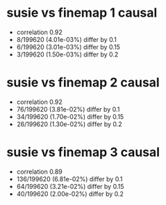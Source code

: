 # susie vs finemap  1 causal

- correlation 0.92
- 8/199620 (4.01e-03%) differ by 0.1
- 6/199620 (3.01e-03%) differ by 0.15
- 3/199620 (1.50e-03%) differ by 0.2


# susie vs finemap  2 causal

- correlation 0.92
- 76/199620 (3.81e-02%) differ by 0.1
- 34/199620 (1.70e-02%) differ by 0.15
- 26/199620 (1.30e-02%) differ by 0.2


# susie vs finemap  3 causal

- correlation 0.89
- 136/199620 (6.81e-02%) differ by 0.1
- 64/199620 (3.21e-02%) differ by 0.15
- 40/199620 (2.00e-02%) differ by 0.2


